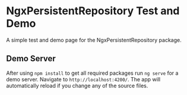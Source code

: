 # NgxPersistentRepository Test and Demo

A simple test and demo page for the NgxPersistentRepository package.

## Demo Server

After using `npm install` to get all required packages run `ng serve` for a demo server. Navigate to `http://localhost:4200/`. The app will automatically reload if you change any of the source files.

